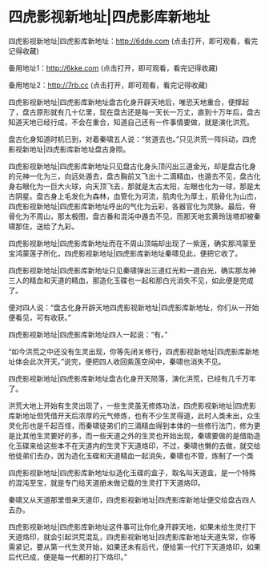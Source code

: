 # 四虎影视新地址|四虎影库新地址


四虎影视新地址|四虎影库新地址：http://6dde.com (点击打开，即可观看，看完记得收藏)

备用地址1：http://6kke.com (点击打开，即可观看，看完记得收藏)

备用地址2：http://7rb.cc (点击打开，即可观看，看完记得收藏)



四虎影视新地址|四虎影库新地址盘古化身开辟天地后，唯恐天地重合，便撑起了，盘古原形就有几十亿里，现在盘古还是每一天长一万丈，直到十万年后，盘古知道天地已经行成，不会在重合，知道自己还有一件事情要做，就是演化洪荒。

盘古化身知道时机已到，对着秦啸五人说：“贫道去也。”只见洪荒一阵抖动，四虎影视新地址|四虎影库新地址盘古身陨。

四虎影视新地址|四虎影库新地址只见盘古化身头顶闪出三道金光，却是盘古化身的元神一化为三，向远处遁去，盘古胸前又飞出十二滴精血，也遁去不见，盘古化身右眼化为一巨大火球，向天顶飞去，那就是太古太阳，左眼也化为一球，那是太古阴星。盘古身上毛发化为森林，血管化为河流，肌肉化为厚土，肌骨化为山峦，四虎影视新地址|四虎影库新地址呼出的气化为云彩，各器官化为灵脉。最后，脊骨化为不周山，那太极图，盘古番和混沌中遁去不见，而那天地玄黄玲珑塔却被秦啸那住，送给了九彩。

四虎影视新地址|四虎影库新地址而在不周山顶端却出现了一紫莲，确实那鸿蒙至宝鸿蒙莲子所化，四虎影视新地址|四虎影库新地址秦啸见此，便把它收了。

四虎影视新地址|四虎影库新地址只见秦啸弹出三道红光和一道白光，确实那龙神三人的精血和天道的精血，那造化玉碟也一起和那白光消失不见，如此便是完成了。

便对四人说：“盘古化身开辟天地四虎影视新地址|四虎影库新地址，你们从一开始便看见，可有收获。”

四虎影视新地址|四虎影库新地址四人一起说：“有。”

“如今洪荒之中还没有生灵出现，你等先闭关修行，四虎影视新地址|四虎影库新地址体会此次开天。”说完，便把四人收回紫莲空间中，秦啸也消失不见。

四虎影视新地址|四虎影库新地址盘古化身开天陨落，演化洪荒，已经有几千万年了。

洪荒大地上开始有生灵出现了，一些生灵虽无修炼功法，四虎影视新地址|四虎影库新地址但凭借开天后浓厚的元气修炼，也有不少生灵得道，此时人类未出，众生灵化形也是千起百怪，而秦啸徒弟们的三滴精血得到本体的一些修行法门，修为更是比其他生灵要好的多，而一些天道之外的生灵也开始出现，秦啸要做的是借助造化玉碟来给这些本不在天道内的生灵下天道烙印，不过，秦啸也懒的去做，就交给他徒弟们去办，因为造化玉碟和天道精血一起消失，秦啸也不管，炼制了一个类

四虎影视新地址|四虎影库新地址似造化玉碟的盒子，取名叫天道盒，是一个特殊的混沌至宝，就是专门给天道册未做记载的生灵打下天道烙印。

秦啸又从天道那里借来天道印，四虎影视新地址|四虎影库新地址便交给盘古四人去办。

四虎影视新地址|四虎影库新地址这件事可比你化身开辟天地，如果未给生灵打下天道烙印，就会引起洪荒混乱，四虎影视新地址|四虎影库新地址天道失常，你等需紧记，要从第一代生灵开始，如果还未有后代，便给第一代打下天道烙印，如果后代已成，便是每一代都的打下烙印。”
